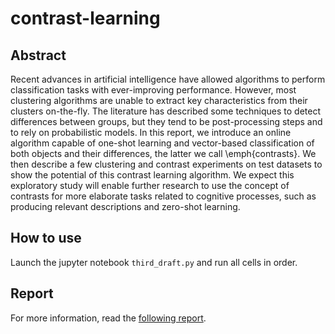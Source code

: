 # contrast-learning

## Abstract

Recent advances in artificial intelligence have allowed algorithms to perform classification tasks with ever-improving performance. However, most clustering algorithms are unable to extract key characteristics from their clusters on-the-fly. The literature has described some techniques to detect differences between groups, but they tend to be post-processing steps and to rely on probabilistic models. In this report, we introduce an online algorithm capable of one-shot learning and vector-based classification of both objects and their differences, the latter we call \emph{contrasts}. We then describe a few clustering and contrast experiments on test datasets to show the potential of this contrast learning algorithm. We expect this exploratory study will enable further research to use the concept of contrasts for more elaborate tasks related to cognitive processes, such as producing relevant descriptions and zero-shot learning.

## How to use

Launch the jupyter notebook `third_draft.py` and run all cells in order.

## Report

For more information, read the [following report](https://github.com/lashoun/contrast-learning/blob/master/report.pdf).
